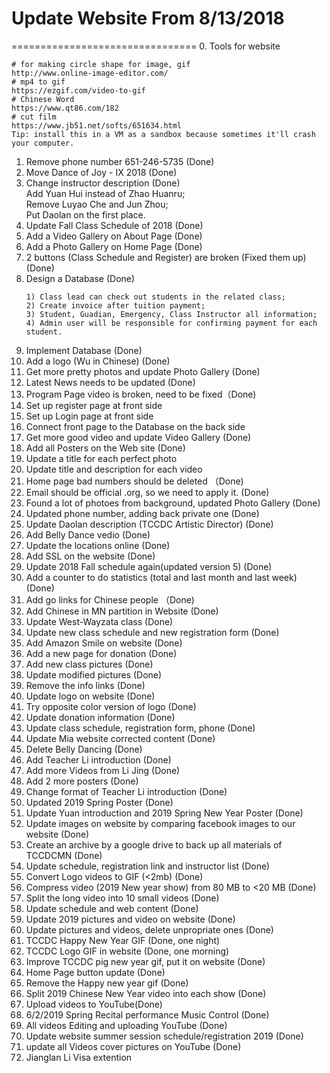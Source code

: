 # Update Website From 8/13/2018
================================
0. Tools for website
```
# for making circle shape for image, gif
http://www.online-image-editor.com/
# mp4 to gif
https://ezgif.com/video-to-gif
# Chinese Word
https://www.qt86.com/182
# cut film
https://www.jb51.net/softs/651634.html
Tip: install this in a VM as a sandbox because sometimes it'll crash your computer.
```
1. Remove phone number 651-246-5735 (Done)
2. Move Dance of Joy - IX 2018 (Done)
3. Change instructor description (Done)<br/>
    Add Yuan Hui instead of Zhao Huanru;<br/>
    Remove Luyao Che and Jun Zhou;<br/>
    Put Daolan on the first place.
4. Update Fall Class Schedule of 2018 (Done)
5. Add a Video Gallery on About Page (Done)
6. Add a Photo Gallery on Home Page (Done)
7. 2 buttons (Class Schedule and Register) are broken (Fixed them up) (Done)
8. Design a Database (Done)
   ```
   1) Class lead can check out students in the related class;
   2) Create invoice after tuition payment;
   3) Student, Guadian, Emergency, Class Instructor all information;
   4) Admin user will be responsible for confirming payment for each student.
   ```
9. Implement Database (Done)
10. Add a logo (Wu in Chinese) (Done)
11. Get more pretty photos and update Photo Gallery (Done)
12. Latest News needs to be updated (Done)
13. Program Page video is broken, need to be fixed（Done)
14. Set up register page at front side
15. Set up Login page at front side
16. Connect front page to the Database on the back side
17. Get more good video and update Video Gallery (Done)
18. Add all Posters on the Web site (Done)
19. Update a title for each perfect photo
20. Update title and description for each video
21. Home page bad numbers should be deleted （Done)
22. Email should be official .org, so we need to apply it. (Done)
23. Found a lot of photoes from background, updated Photo Gallery (Done)
24. Updated phone number, adding back private one (Done)
25. Update Daolan description (TCCDC Artistic Director) (Done)
26. Add Belly Dance vedio (Done)
27. Update the locations online (Done)
28. Add SSL on the website (Done)
29. Update 2018 Fall schedule again(updated version 5) (Done)
30. Add a counter to do statistics (total and last month and last week) (Done)
31. Add go links for Chinese people （Done)
32. Add Chinese in MN partition in Website (Done)
33. Update West-Wayzata class (Done)
34. Update new class schedule and new registration form (Done)
35. Add Amazon Smile on website (Done)
36. Add a new page for donation (Done)
37. Add new class pictures (Done)
38. Update modified pictures (Done)
39. Remove the info links (Done)
40. Update logo on website (Done)
41. Try opposite color version of logo (Done)
42. Update donation information (Done)
43. Update class schedule, registration form, phone  (Done)
44. Update Mia website corrected content (Done)
45. Delete Belly Dancing (Done)
46. Add Teacher Li introduction (Done)
47. Add more Videos from Li Jing (Done)
48. Add 2 more posters (Done)
49. Change format of Teacher Li introduction (Done)
50. Updated 2019 Spring Poster (Done)
51. Update Yuan introduction and 2019 Spring New Year Poster (Done)
52. Update images on website by comparing facebook images to our website (Done)
53. Create an archive by a google drive to back up all materials of TCCDCMN (Done)
54. Update schedule, registration link and instructor list (Done)
55. Convert Logo videos to GIF (<2mb) (Done)
56. Compress video (2019 New year show) from 80 MB to <20 MB (Done)
57. Split the long video into 10 small videos (Done)
58. Update schedule and web content (Done)
59. Update 2019 pictures and video on website (Done)
60. Update pictures and videos, delete unpropriate ones (Done)
61. TCCDC Happy New Year GIF (Done, one night)
62. TCCDC Logo GIF in website (Done, one morning)
63. Improve TCCDC pig new year gif, put it on website (Done)
64. Home Page button update (Done)
65. Remove the Happy new year gif (Done)
66. Split 2019 Chinese New Year video into each show (Done)
67. Upload videos to YouTube(Done)
68. 6/2/2019 Spring Recital performance Music Control (Done)
69. All videos Editing and uploading YouTube (Done)
70. Update website summer session schedule/registration 2019 (Done)
71. update all Videos cover pictures on YouTube (Done)
72. Jianglan Li Visa extention
